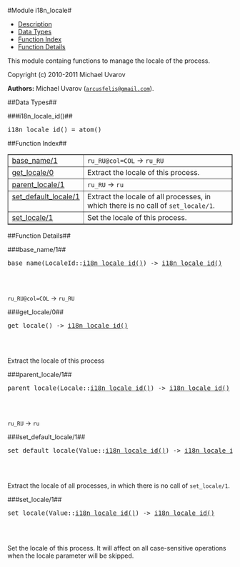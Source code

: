 

#Module i18n_locale#
* [Description](#description)
* [Data Types](#types)
* [Function Index](#index)
* [Function Details](#functions)


This module containg functions to manage the locale of the process.



Copyright (c) 2010-2011 Michael Uvarov

__Authors:__ Michael Uvarov ([`arcusfelis@gmail.com`](mailto:arcusfelis@gmail.com)).
<a name="types"></a>

##Data Types##




###<a name="type-i18n_locale_id">i18n_locale_id()</a>##



<pre>i18n_locale_id() = atom()</pre>
<a name="index"></a>

##Function Index##


<table width="100%" border="1" cellspacing="0" cellpadding="2" summary="function index"><tr><td valign="top"><a href="#base_name-1">base_name/1</a></td><td><code>ru_RU@col=COL</code> -> <code>ru_RU</code></td></tr><tr><td valign="top"><a href="#get_locale-0">get_locale/0</a></td><td>Extract the locale of this process.</td></tr><tr><td valign="top"><a href="#parent_locale-1">parent_locale/1</a></td><td><code>ru_RU</code> -> <code>ru</code></td></tr><tr><td valign="top"><a href="#set_default_locale-1">set_default_locale/1</a></td><td>Extract the locale of all processes, in which
there is no call of <code>set_locale/1</code>.</td></tr><tr><td valign="top"><a href="#set_locale-1">set_locale/1</a></td><td>Set the locale of this process.</td></tr></table>


<a name="functions"></a>

##Function Details##

<a name="base_name-1"></a>

###base_name/1##




<pre>base_name(LocaleId::<a href="#type-i18n_locale_id">i18n_locale_id()</a>) -> <a href="#type-i18n_locale_id">i18n_locale_id()</a></pre>
<br></br>




`ru_RU@col=COL` -> `ru_RU`<a name="get_locale-0"></a>

###get_locale/0##




<pre>get_locale() -> <a href="#type-i18n_locale_id">i18n_locale_id()</a></pre>
<br></br>




Extract the locale of this process<a name="parent_locale-1"></a>

###parent_locale/1##




<pre>parent_locale(Locale::<a href="#type-i18n_locale_id">i18n_locale_id()</a>) -> <a href="#type-i18n_locale_id">i18n_locale_id()</a></pre>
<br></br>




`ru_RU` -> `ru`<a name="set_default_locale-1"></a>

###set_default_locale/1##




<pre>set_default_locale(Value::<a href="#type-i18n_locale_id">i18n_locale_id()</a>) -> <a href="#type-i18n_locale_id">i18n_locale_id()</a></pre>
<br></br>




Extract the locale of all processes, in which
there is no call of `set_locale/1`.<a name="set_locale-1"></a>

###set_locale/1##




<pre>set_locale(Value::<a href="#type-i18n_locale_id">i18n_locale_id()</a>) -> <a href="#type-i18n_locale_id">i18n_locale_id()</a></pre>
<br></br>




Set the locale of this process.
It will affect on all case-sensitive operations
when the locale parameter will be skipped.